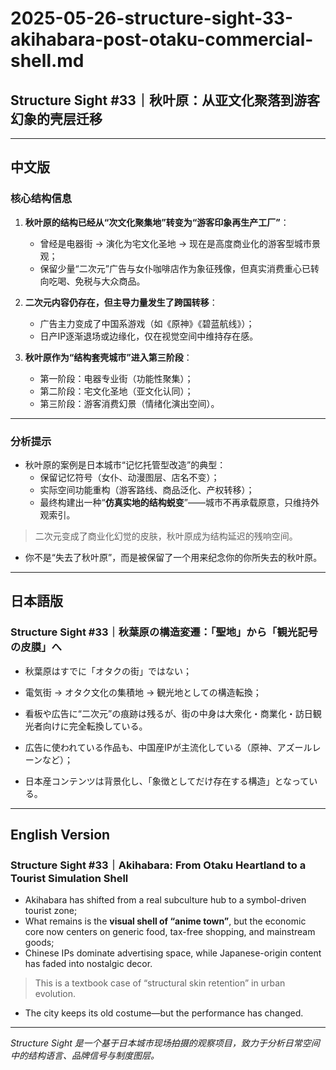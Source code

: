 # 2025-05-26-structure-sight-33-akihabara-post-otaku-commercial-shell.md

## Structure Sight #33｜秋叶原：从亚文化聚落到游客幻象的壳层迁移

---

## 中文版

### 核心结构信息

1. **秋叶原的结构已经从“次文化聚集地”转变为“游客印象再生产工厂”**：
   - 曾经是电器街 → 演化为宅文化圣地 → 现在是高度商业化的游客型城市景观；
   - 保留少量“二次元”广告与女仆咖啡店作为象征残像，但真实消费重心已转向吃喝、免税与大众商品。

2. **二次元内容仍存在，但主导力量发生了跨国转移**：
   - 广告主力变成了中国系游戏（如《原神》《碧蓝航线》）；
   - 日产IP逐渐退场或边缘化，仅在视觉空间中维持存在感。

3. **秋叶原作为“结构套壳城市”进入第三阶段**：
   - 第一阶段：电器专业街（功能性聚集）；
   - 第二阶段：宅文化圣地（亚文化认同）；
   - 第三阶段：游客消费幻景（情绪化演出空间）。

---

### 分析提示

- 秋叶原的案例是日本城市“记忆托管型改造”的典型：
  - 保留记忆符号（女仆、动漫图层、店名不变）；
  - 实际空间功能重构（游客路线、商品泛化、产权转移）；
  - 最终构建出一种“**仿真实地的结构蜕变**”——城市不再承载原意，只维持外观索引。

> 二次元变成了商业化幻觉的皮肤，秋叶原成为结构延迟的残响空间。

- 你不是“失去了秋叶原”，而是被保留了一个用来纪念你的你所失去的秋叶原。

---

## 日本語版

### Structure Sight #33｜秋葉原の構造変遷：「聖地」から「観光記号の皮膜」へ

- 秋葉原はすでに「オタクの街」ではない；
- 電気街 → オタク文化の集積地 → 観光地としての構造転換；
- 看板や広告に“二次元”の痕跡は残るが、街の中身は大衆化・商業化・訪日観光者向けに完全転換している。

- 広告に使われている作品も、中国産IPが主流化している（原神、アズールレーンなど）；
- 日本産コンテンツは背景化し、「象徴としてだけ存在する構造」となっている。

---

## English Version

### Structure Sight #33｜Akihabara: From Otaku Heartland to a Tourist Simulation Shell

- Akihabara has shifted from a real subculture hub to a symbol-driven tourist zone;
- What remains is the **visual shell of “anime town”**, but the economic core now centers on generic food, tax-free shopping, and mainstream goods;
- Chinese IPs dominate advertising space, while Japanese-origin content has faded into nostalgic decor.

> This is a textbook case of “structural skin retention” in urban evolution.

- The city keeps its old costume—but the performance has changed.

---

*Structure Sight 是一个基于日本城市现场拍摄的观察项目，致力于分析日常空间中的结构语言、品牌信号与制度图层。*
